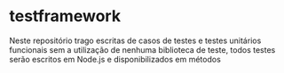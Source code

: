 # testframework
Neste repositório trago escritas de casos de testes e testes unitários funcionais sem a utilização de nenhuma biblioteca de teste, todos testes serão escritos em Node.js e disponibilizados em métodos
